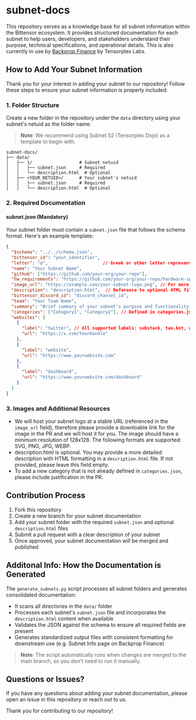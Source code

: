 # subnet-docs

This repository serves as a knowledge base for all subnet information within the Bittensor ecosystem. It provides structured documentation for each subnet to help users, developers, and stakeholders understand their purpose, technical specifications, and operational details. This is also currently in use by [Backprop Finance](https://backprop.finance/) by Tensorplex Labs.

## How to Add Your Subnet Information

Thank you for your interest in adding your subnet to our repository! Follow these steps to ensure your subnet information is properly included:

### 1. Folder Structure

Create a new folder in the repository under the `data` directory using your subnet's netuid as the folder name:

> **Note**: We recommend using Subnet 52 (Tensorplex Dojo) as a template to begin with.

```
subnet-docs/
├── data/
│   ├── 1/                  # Subnet netuid
│   │   ├── subnet.json     # Required
│   │   └── description.html  # Optional
│   ├── <YOUR_NETUID>/      # Your subnet's netuid
│   │   ├── subnet.json     # Required
│   │   └── description.html  # Optional
```

### 2. Required Documentation

#### subnet.json (Mandatory)

Your subnet folder must contain a `subnet.json` file that follows the schema format. Here's an example template:

```json
{
  "$schema": "../../schema.json",
  "bittensor_id": "your_identifier",
  "letter": "𝛼",                     // Greek or other letter representing your subnet
  "name": "Your Subnet Name",
  "github": ["https://github.com/your-org/your-repo"],
  "hw_requirements": "https://github.com/your-org/your-repo/hardware-specs.md",
  "image_url": "https://example.com/your-subnet-logo.png", // For more details, please refer to the following section about how to upload token images
  "description": "description.html",  // Reference to optional HTML file. If description.html is not provided, please leave this field empty.
  "bittensor_discord_id": "discord_channel_id",
  "team": "Your Team Name",
  "summary": "Brief summary of your subnet's purpose and functionality.",
  "categories": ["Category1", "Category2"], // Defined in categories.json. Please refer to the following section about how to add a new category.
  "websites": [
    {
      "label": "twitter", // All supported labels: substack, tao.bot, whitepaper, miner dashboard, huggingface, website, twitter, roadmap, wandb logger, market analysis, blog, chrome extension, discord, omega focus, dashboard, leaderboard, application, tplx_publication_link (maintained by Tensorplex Labs)
      "url": "https://x.com/YourHandle"
    },
    {
      "label": "website",
      "url": "https://www.yourwebsite.com"
    },
    {
      "label": "dashboard",
      "url": "https://www.yourwebsite.com/dashboard"
    }
  ]
}
```

### 3. Images and Additional Resources

- We will host your subnet logo at a stable URL (referenced in the `image_url` field), therefore please provide a downloable link for the image in the PR and we will host it for you. The image should have a minimum resolution of 128x128. The following formats are supported: SVG, PNG, JPG, WEBP.
- description.html is optional. You may provide a more detailed description with HTML formatting in a `description.html` file. If not provided, please leave this field empty.
- To add a new category that is not already defined in `categories.json`, please include justification in the PR.

## Contribution Process

1. Fork this repository
2. Create a new branch for your subnet documentation
3. Add your subnet folder with the required `subnet.json` and optional `description.html` files
4. Submit a pull request with a clear description of your subnet
5. Once approved, your subnet documentation will be merged and published


## Additonal Info: How the Documentation is Generated

The `generate_subnets.py` script processes all subnet folders and generates consolidated documentation:

- It scans all directories in the `data/` folder
- Processes each subnet's `subnet.json` file and incorporates the `description.html` content when available
- Validates the JSON against the schema to ensure all required fields are present
- Generates standardized output files with consistent formatting for downstream use (e.g. Subnet Info page on Backprop Finance)

> **Note**: The script automatically runs when changes are merged to the main branch, so you don't need to run it manually.



## Questions or Issues?

If you have any questions about adding your subnet documentation, please open an issue in this repository or reach out to us.

Thank you for contributing to our repository!
